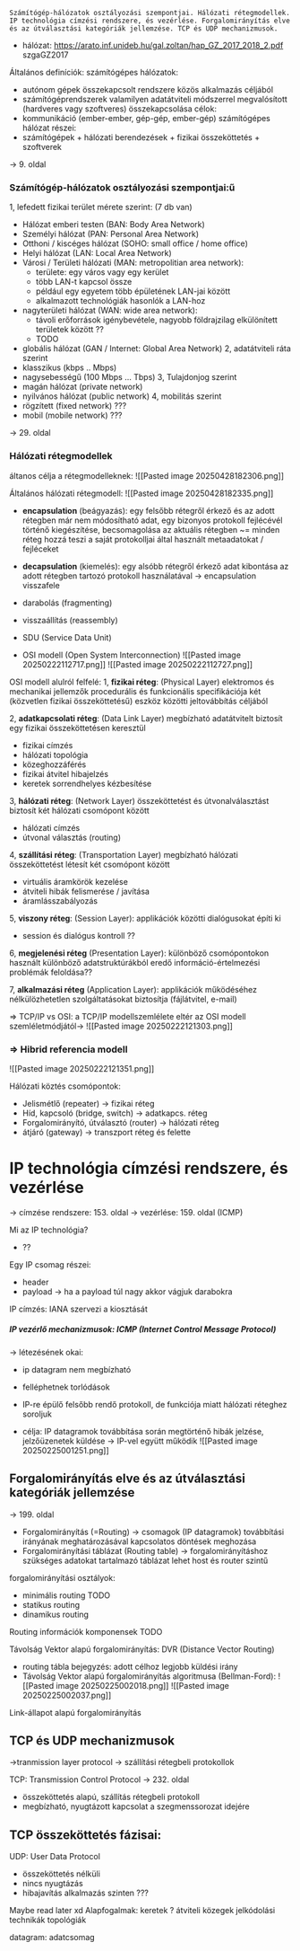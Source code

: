 ```
Számítógép-hálózatok osztályozási szempontjai. Hálózati rétegmodellek. IP technológia címzési rendszere, és vezérlése. Forgalomirányítás elve és az útválasztási kategóriák jellemzése. TCP és UDP mechanizmusok.
```


- hálózat: https://arato.inf.unideb.hu/gal.zoltan/hap_GZ_2017_2018_2.pdf szgaGZ2017

Általános definíciók:
számítógépes hálózatok:
- autónom gépek összekapcsolt rendszere közös alkalmazás céljából
- számítógéprendszerek valamilyen adatátviteli módszerrel megvalósított (hardveres vagy szoftveres) összekapcsolása
célok:
- kommunikáció (ember-ember, gép-gép, ember-gép)
számítógépes hálózat részei:
- számítógépek + hálózati berendezések + fizikai összeköttetés + szoftverek


-> 9. oldal
### Számítógép-hálózatok osztályozási szempontjai:ű
1, lefedett fizikai terület mérete szerint: (7 db van)
- Hálózat emberi testen (BAN: Body Area Network)
- Személyi hálózat (PAN: Personal Area Network)
- Otthoni / kiscéges hálózat (SOHO: small office / home office)
- Helyi hálózat (LAN: Local Area Network)
- Városi / Területi hálózati (MAN: metropolitian area network):
	- területe: egy város vagy egy kerület
	- több LAN-t kapcsol össze
	- például egy egyetem több épületének LAN-jai között
	- alkalmazott technológiák hasonlók a LAN-hoz
- nagyterületi hálózat (WAN: wide area network):
	- távoli erőforrások igénybevétele, nagyobb földrajzilag elkülönített területek között ??
	- TODO
- globális hálózat (GAN / Internet: Global Area Network)
2, adatátviteli ráta szerint
- klasszikus (kbps .. Mbps)
- nagysebességű (100 Mbps ... Tbps)
3, Tulajdonjog szerint
- magán hálózat (private network)
- nyilvános hálózat (public network)
4, mobilitás szerint
- rögzített (fixed network) ???
- mobil (mobile network) ???


-> 29. oldal
### Hálózati rétegmodellek
áltanos célja a rétegmodelleknek:
![[Pasted image 20250428182306.png]]

Általános hálózati rétegmodell:
![[Pasted image 20250428182335.png]]


- **encapsulation** (beágyazás): egy felsőbb rétegről érkező és az adott rétegben már nem módosítható adat, egy bizonyos protokoll fejlécévél történő kiegészítése, becsomagolása az aktuális rétegben ~= minden réteg hozzá teszi a saját protokolljai által használt metaadatokat / fejléceket
- **decapsulation** (kiemelés): egy alsóbb rétegről érkező adat kibontása az adott rétegben tartozó protokoll használatával -> encapsulation visszafele
- darabolás (fragmenting) 
- visszaállítás (reassembly)
- SDU (Service Data Unit)

- OSI modell (Open System Interconnection)
![[Pasted image 20250222112717.png]]
![[Pasted image 20250222112727.png]]

OSI modell alulról felfelé:
1, **fizikai réteg**: (Physical Layer) elektromos és mechanikai jellemzők procedurális és funkcionális specifikációja két (közvetlen fizikai összeköttetésű) eszköz közötti jeltovábbítás céljából

2, **adatkapcsolati réteg**: (Data Link Layer) megbízható adatátvitelt biztosít egy fizikai összeköttetésen keresztül
- fizikai címzés
- hálózati topológia
- közeghozzáférés
- fizikai átvitel hibajelzés
- keretek sorrendhelyes kézbesítése

3, **hálózati réteg**: (Network Layer) összeköttetést és útvonalválasztást biztosít két hálózati csomópont között
- hálózati címzés
- útvonal választás (routing)

4, **szállítási réteg**: (Transportation Layer) megbízható hálózati összeköttetést létesít két csomópont között
- virtuális áramkörök kezelése
- átviteli hibák felismerése / javítása
- áramlásszabályozás

5, **viszony réteg**: (Session Layer): applikációk közötti dialógusokat építi ki
- session és dialógus kontroll ??

6, **megjelenési réteg** (Presentation Layer): különböző csomópontokon használt különböző adatstruktúrákból eredő információ-értelmezési problémák feloldása??

7, **alkalmazási réteg** (Application Layer): applikációk működéséhez nélkülözhetetlen szolgáltatásokat biztosítja (fájlátvitel, e-mail)

 => TCP/IP vs OSI: a TCP/IP modellszemlélete eltér az OSI modell szemléletmódjától->
 ![[Pasted image 20250222121303.png]]
### => Hibrid referencia modell
![[Pasted image 20250222121351.png]]

Hálózati köztés csomópontok: 
- Jelismétlő (repeater) -> fizikai réteg
- Híd, kapcsoló (bridge, switch) -> adatkapcs. réteg
- Forgalomirányító, útválasztó (router) -> hálózati réteg
- átjáró (gateway) -> transzport réteg és felette
# IP technológia címzési rendszere, és vezérlése
-> címzése rendszere: 153. oldal
-> vezérlése: 159. oldal (ICMP)

Mi az IP technológia?
- ??

Egy IP csomag részei:
- header
- payload -> ha a payload túl nagy akkor vágjuk darabokra

IP címzés:
IANA szervezi a kiosztását

##### IP vezérlő mechanizmusok: ICMP (Internet Control Message Protocol)
-> létezésének okai:
- ip datagram nem megbízható
- felléphetnek torlódások
 
- IP-re épülő felsőbb rendő protokoll, de funkciója miatt hálózati réteghez soroljuk
- célja: IP datagramok továbbítása során megtörténő hibák jelzése, jelzőüzenetek küldése
-> IP-vel együtt működik
![[Pasted image 20250225001251.png]]


## Forgalomirányítás elve és az útválasztási kategóriák jellemzése
-> 199. oldal
- Forgalomirányítás (=Routing) -> csomagok (IP datagramok) továbbítási irányának meghatározásával kapcsolatos döntések meghozása
- Forgalomirányítási táblázat (Routing table) -> forgalomirányításhoz szükséges adatokat tartalmazó táblázat
lehet host és router szintű

forgalomirányítási osztályok:
- minimális routing TODO
- statikus routing
- dinamikus routing

Routing információk komponensek TODO

Távolság Vektor alapú forgalomirányítás: DVR (Distance Vector Routing)
- routing tábla bejegyzés: adott célhoz legjobb küldési irány
- Távolság Vektor alapú forgalomirányítás algoritmusa (Bellman-Ford):
![[Pasted image 20250225002018.png]]
![[Pasted image 20250225002037.png]]

Link-állapot alapú forgalomirányítás


## TCP és UDP mechanizmusok
->tranmission layer protocol -> szállítási rétegbeli protokollok

TCP: Transmission Control Protocol
-> 232. oldal
- összeköttetés alapú, szállítás rétegbeli protokoll
- megbízható, nyugtázott kapcsolat a szegmenssorozat idejére


TCP összeköttetés fázisai: 
- 


UDP: User Data Protocol
- összeköttetés nélküli
- nincs nyugtázás
- hibajavítás alkalmazás szinten ???










Maybe read later xd Alapfogalmak:
keretek ?
átviteli közegek
jelkódolási technikák
topológiák

datagram: adatcsomag
